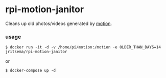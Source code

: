 # rpi-motion-janitor

Cleans up old photos/videos generated by [motion](http://www.lavrsen.dk/foswiki/bin/view/Motion/WebHome). 

### usage

```
$ docker run -it -d -v /home/pi/motion:/motion -e OLDER_THAN_DAYS=14 jritsema/rpi-motion-janitor
```

or

```
$ docker-compose up -d
```
